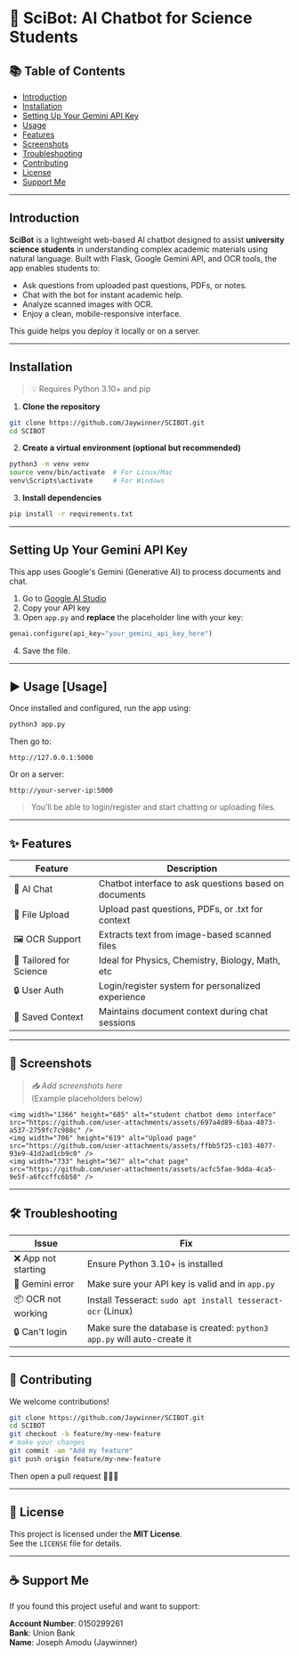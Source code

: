 # 🧠 SciBot: AI Chatbot for Science Students

## 📚 Table of Contents
- [Introduction](#introduction)  
- [Installation](#installation)  
- [Setting Up Your Gemini API Key](#setting-up-your-gemini-api-key)  
- [Usage](#usage)  
- [Features](#features)  
- [Screenshots](#screenshots)  
- [Troubleshooting](#troubleshooting)  
- [Contributing](#contributing)  
- [License](#license)  
- [Support Me](#support-me)

---

## Introduction

**SciBot** is a lightweight web-based AI chatbot designed to assist **university science students** in understanding complex academic materials using natural language. Built with Flask, Google Gemini API, and OCR tools, the app enables students to:
- Ask questions from uploaded past questions, PDFs, or notes.
- Chat with the bot for instant academic help.
- Analyze scanned images with OCR.
- Enjoy a clean, mobile-responsive interface.

This guide helps you deploy it locally or on a server.

---

## Installation

> 💡 Requires Python 3.10+ and pip

1. **Clone the repository**  
```bash
git clone https://github.com/Jaywinner/SCIBOT.git
cd SCIBOT
```

2. **Create a virtual environment (optional but recommended)**  
```bash
python3 -m venv venv
source venv/bin/activate  # For Linux/Mac
venv\Scripts\activate     # For Windows
```

3. **Install dependencies**  
```bash
pip install -r requirements.txt
```

---

## Setting Up Your Gemini API Key

This app uses Google's Gemini (Generative AI) to process documents and chat.

1. Go to [Google AI Studio](https://makersuite.google.com/app/apikey)  
2. Copy your API key  
3. Open `app.py` and **replace** the placeholder line with your key:

```python
genai.configure(api_key="your_gemini_api_key_here")
```

4. Save the file.

---

## ▶️ Usage [Usage]

Once installed and configured, run the app using:

```bash
python3 app.py
```

Then go to:

```
http://127.0.0.1:5000
```

Or on a server:

```
http://your-server-ip:5000
```

> You’ll be able to login/register and start chatting or uploading files.

---

## ✨ Features

| Feature | Description |
|--------|-------------|
| 🧠 AI Chat | Chatbot interface to ask questions based on documents |
| 📄 File Upload | Upload past questions, PDFs, or .txt for context |
| 🖼️ OCR Support | Extracts text from image-based scanned files |
| 🧬 Tailored for Science | Ideal for Physics, Chemistry, Biology, Math, etc |
| 🔒 User Auth | Login/register system for personalized experience |
| 💬 Saved Context | Maintains document context during chat sessions |

---

## 📸 Screenshots

> _📥 Add screenshots here_  
(Example placeholders below)


```
<img width="1366" height="685" alt="student chatbot demo interface" src="https://github.com/user-attachments/assets/697a4d89-6baa-4073-a537-2759fc7c988c" />
<img width="706" height="619" alt="Upload page" src="https://github.com/user-attachments/assets/ffbb5f25-c103-4077-93e9-41d2ad1cb9c0" />
<img width="733" height="567" alt="chat page" src="https://github.com/user-attachments/assets/acfc5fae-9dda-4ca5-9e5f-a6fccffc6b50" />
```

---

## 🛠️ Troubleshooting

| Issue | Fix |
|-------|-----|
| ❌ App not starting | Ensure Python 3.10+ is installed |
| 🔑 Gemini error | Make sure your API key is valid and in `app.py` |
| 📦 OCR not working | Install Tesseract: `sudo apt install tesseract-ocr` (Linux) |
| 🔒 Can't login | Make sure the database is created: `python3 app.py` will auto-create it |

---

## 🤝 Contributing

We welcome contributions!

```bash
git clone https://github.com/Jaywinner/SCIBOT.git
cd SCIBOT
git checkout -b feature/my-new-feature
# make your changes
git commit -am "Add my feature"
git push origin feature/my-new-feature
```

Then open a pull request 👨🏽‍💻

---

## 📄 License

This project is licensed under the **MIT License**.  
See the `LICENSE` file for details.

---

## ☕ Support Me

If you found this project useful and want to support:

**Account Number**: 0150299261  
**Bank**: Union Bank  
**Name**: Joseph Amodu (Jaywinner)
